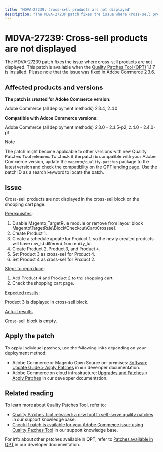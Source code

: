 ```yaml
---
title: "MDVA-27239: Cross-sell products are not displayed"
description: "The MDVA-27239 patch fixes the issue where cross-sell products are not displayed. This patch is available when the [Quality Patches Tool (QPT)](https://support.magento.com/hc/en-us/articles/360047139492) 1.1.7 is installed. Please note that the issue was fixed in Adobe Commerce 2.3.6."
---
```


# MDVA-27239: Cross-sell products are not displayed

The MDVA-27239 patch fixes the issue where cross-sell products are not displayed. This patch is available when the [Quality Patches Tool (QPT)](https://support.magento.com/hc/en-us/articles/360047139492) 1.1.7 is installed. Please note that the issue was fixed in Adobe Commerce 2.3.6.

## Affected products and versions

**The patch is created for Adobe Commerce version:**

Adobe Commerce (all deployment methods) 2.3.4, 2.4.0

**Compatible with Adobe Commerce versions:**

Adobe Commerce (all deployment methods) 2.3.0 - 2.3.5-p2, 2.4.0 - 2.4.0-p1

>[!NOTE]
>
>The patch might become applicable to other versions with new Quality Patches Tool releases. To check if the patch is compatible with your Adobe Commerce version, update the `magento/quality-patches` package to the latest version and check the compatibility on the [QPT landing page](https://devdocs.magento.com/quality-patches/tool.html#patch-grid). Use the patch ID as a search keyword to locate the patch.

## Issue

Cross-sell products are not displayed in the cross-sell block on the shopping cart page.

<u>Prerequisites</u>:

1. Disable Magento_TargetRule module or remove from layout block Magento\TargetRule\Block\Checkout\Cart\Crosssell.
1. Create Product 1.
1. Create a schedule update for Product 1, so the newly created products will have row_id different from entity_id.
1. Create Product 2, Product 3, and Product 4.
1. Set Product 3 as cross-sell for Product 4.
1. Set Product 4 as cross-sell for Product 2.

<u>Steps to reproduce</u>:

1. Add Product 4 and Product 2 to the shopping cart.
1. Check the shopping cart page.

<u>Expected results</u>:

Product 3 is displayed in cross-sell block.

<u>Actual results</u>:

Cross-sell block is empty.

## Apply the patch

To apply individual patches, use the following links depending on your deployment method:

* Adobe Commerce or Magento Open Source on-premises: [Software Update Guide > Apply Patches](https://devdocs.magento.com/guides/v2.4/comp-mgr/patching/mqp.html) in our developer documentation.
* Adobe Commerce on cloud infrastructure: [Upgrades and Patches > Apply Patches](https://devdocs.magento.com/cloud/project/project-patch.html) in our developer documentation.

## Related reading

To learn more about Quality Patches Tool, refer to:

* [Quality Patches Tool released: a new tool to self-serve quality patches](https://support.magento.com/hc/en-us/articles/360047139492) in our support knowledge base.
* [Check if patch is available for your Adobe Commerce issue using Quality Patches Tool](https://support.magento.com/hc/en-us/articles/360047125252) in our support knowledge base.

For info about other patches available in QPT, refer to [Patches available in QPT](https://devdocs.magento.com/quality-patches/tool.html#patch-grid) in our developer documentation.